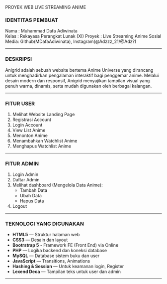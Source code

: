 PROYEK WEB
LIVE STREAMING ANIME

### IDENTITAS PEMBUAT

Nama : Muhammad Dafa Adiwinata  
Kelas : Rekayasa Perangkat Lunak (XI)
Proyek : Live Streaming Anime
Sosial Media: Github(MDafaAdiwinata), Instagram(@Adzzz_21/@Adz?)

---

### DESKRIPSI

Anigrid adalah sebuah website bertema Anime Universe yang dirancang untuk menghadirkan pengalaman interaktif bagi penggemar anime. Melalui desain modern dan responsif, Anigrid menyajikan tampilan visual yang penuh warna, dinamis, serta mudah digunakan oleh berbagai kalangan.

---

### FITUR USER

1. Melihat Website Landing Page
2. Registrasi Account
3. Login Account
4. View List Anime
5. Menonton Anime
6. Menambahkan Watchlist Anime
7. Menghapus Watchlist Anime

---

### FITUR ADMIN

1. Login Admin
2. Daftar Admin
3. Melihat dashboard (Mengelola Data Anime):
   - Tambah Data
   - Ubah Data
   - Hapus Data
4. Logout

---

### TEKNOLOGI YANG DIGUNAKAN

- **HTML5** — Struktur halaman web
- **CSS3** — Desain dan layout
- **Bootrstrap 5** - Framework FE (Front End) via Online
- **PHP** — Logika backend dan koneksi database
- **MySQL** — Database sistem buku dan user
- **JavaScript** — Transitions, Animations
- **Hashing & Session** — Untuk keamanan login, Register
- **Lexend Deca** — Tampilan teks untuk user dan admin

---

